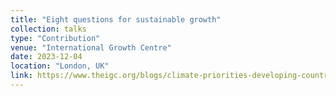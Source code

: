 ```yaml
---
title: "Eight questions for sustainable growth"
collection: talks
type: "Contribution"
venue: "International Growth Centre"
date: 2023-12-04
location: "London, UK"
link: https://www.theigc.org/blogs/climate-priorities-developing-countries/eight-questions-sustainable-growth
---
```


